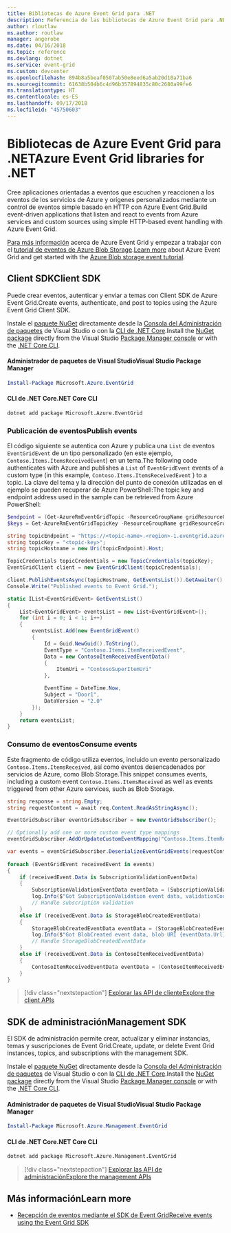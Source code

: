 ```yaml
---
title: Bibliotecas de Azure Event Grid para .NET
description: Referencia de las bibliotecas de Azure Event Grid para .NET
author: rloutlaw
ms.author: routlaw
manager: angerobe
ms.date: 04/16/2018
ms.topic: reference
ms.devlang: dotnet
ms.service: event-grid
ms.custom: devcenter
ms.openlocfilehash: 894b8a5beaf0507ab50e8eed6a5ab20d10a71ba6
ms.sourcegitcommit: 61638b504b6c4d96b357894835c80c2680a99fe6
ms.translationtype: HT
ms.contentlocale: es-ES
ms.lasthandoff: 09/17/2018
ms.locfileid: "45750603"
---
```

# <a name="azure-event-grid-libraries-for-net"></a><span data-ttu-id="c4383-103">Bibliotecas de Azure Event Grid para .NET</span><span class="sxs-lookup"><span data-stu-id="c4383-103">Azure Event Grid libraries for .NET</span></span>

<span data-ttu-id="c4383-104">Cree aplicaciones orientadas a eventos que escuchen y reaccionen a los eventos de los servicios de Azure y orígenes personalizados mediante un control de eventos simple basado en HTTP con Azure Event Grid.</span><span class="sxs-lookup"><span data-stu-id="c4383-104">Build event-driven applications that listen and react to events from Azure services and custom sources using simple HTTP-based event handling with Azure Event Grid.</span></span>

<span data-ttu-id="c4383-105">[Para más información](/azure/event-grid/overview) acerca de Azure Event Grid y empezar a trabajar con el [tutorial de eventos de Azure Blob Storage](/azure/storage/blobs/storage-blob-event-quickstart-powershell).</span><span class="sxs-lookup"><span data-stu-id="c4383-105">[Learn more](/azure/event-grid/overview) about Azure Event Grid and get started with the [Azure Blob storage event tutorial](/azure/storage/blobs/storage-blob-event-quickstart-powershell).</span></span> 

## <a name="client-sdk"></a><span data-ttu-id="c4383-106">Client SDK</span><span class="sxs-lookup"><span data-stu-id="c4383-106">Client SDK</span></span>

<span data-ttu-id="c4383-107">Puede crear eventos, autenticar y enviar a temas con Client SDK de Azure Event Grid.</span><span class="sxs-lookup"><span data-stu-id="c4383-107">Create events, authenticate, and post to topics using the Azure Event Grid Client SDK.</span></span>

<span data-ttu-id="c4383-108">Instale el [paquete NuGet](https://www.nuget.org/packages/Microsoft.Azure.Management.Network.Fluent) directamente desde la [Consola del Administración de paquetes][PackageManager] de Visual Studio o con la [CLI de .NET Core][DotNetCLI].</span><span class="sxs-lookup"><span data-stu-id="c4383-108">Install the [NuGet package](https://www.nuget.org/packages/Microsoft.Azure.Management.Network.Fluent) directly from the Visual Studio [Package Manager console][PackageManager] or with the [.NET Core CLI][DotNetCLI].</span></span>

#### <a name="visual-studio-package-manager"></a><span data-ttu-id="c4383-109">Administrador de paquetes de Visual Studio</span><span class="sxs-lookup"><span data-stu-id="c4383-109">Visual Studio Package Manager</span></span>

```powershell
Install-Package Microsoft.Azure.EventGrid
```

#### <a name="net-core-cli"></a><span data-ttu-id="c4383-110">CLI de .NET Core</span><span class="sxs-lookup"><span data-stu-id="c4383-110">.NET Core CLI</span></span>

```bash
dotnet add package Microsoft.Azure.EventGrid 
```

### <a name="publish-events"></a><span data-ttu-id="c4383-111">Publicación de eventos</span><span class="sxs-lookup"><span data-stu-id="c4383-111">Publish events</span></span>

<span data-ttu-id="c4383-112">El código siguiente se autentica con Azure y publica una `List` de eventos `EventGridEvent` de un tipo personalizado (en este ejemplo, `Contoso.Items.ItemsReceivedEvent`) en un tema.</span><span class="sxs-lookup"><span data-stu-id="c4383-112">The following code authenticates with Azure and publishes a `List` of  `EventGridEvent` events of a custom type (in this example, `Contoso.Items.ItemsReceivedEvent` ) to a topic.</span></span> <span data-ttu-id="c4383-113">La clave del tema y la dirección del punto de conexión utilizadas en el ejemplo se pueden recuperar de Azure PowerShell:</span><span class="sxs-lookup"><span data-stu-id="c4383-113">The topic key and endpoint address used in the sample can be retrieved from Azure PowerShell:</span></span>

```powershell
$endpoint = (Get-AzureRmEventGridTopic -ResourceGroupName gridResourceGroup -Name <topic-name>).Endpoint
$keys = Get-AzureRmEventGridTopicKey -ResourceGroupName gridResourceGroup -Name <topic-name>
```

```csharp
string topicEndpoint = "https://<topic-name>.<region>-1.eventgrid.azure.net/api/events";
string topicKey = "<topic-key>";
string topicHostname = new Uri(topicEndpoint).Host;

TopicCredentials topicCredentials = new TopicCredentials(topicKey);
EventGridClient client = new EventGridClient(topicCredentials);

client.PublishEventsAsync(topicHostname, GetEventsList()).GetAwaiter().GetResult();
Console.Write("Published events to Event Grid.");

static IList<EventGridEvent> GetEventsList()
{
    List<EventGridEvent> eventsList = new List<EventGridEvent>();
    for (int i = 0; i < 1; i++)
    {
        eventsList.Add(new EventGridEvent()
        {
            Id = Guid.NewGuid().ToString(),
            EventType = "Contoso.Items.ItemReceivedEvent",
            Data = new ContosoItemReceivedEventData()
            {
                ItemUri = "ContosoSuperItemUri"
            },

            EventTime = DateTime.Now,
            Subject = "Door1",
            DataVersion = "2.0"
        });
    }
    return eventsList;
}
```

### <a name="consume-events"></a><span data-ttu-id="c4383-114">Consumo de eventos</span><span class="sxs-lookup"><span data-stu-id="c4383-114">Consume events</span></span>

<span data-ttu-id="c4383-115">Este fragmento de código utiliza eventos, incluido un evento personalizado `Contoso.Items.ItemsReceived`, así como eventos desencadenados por servicios de Azure, como Blob Storage.</span><span class="sxs-lookup"><span data-stu-id="c4383-115">This snippet consumes events, including a custom event `Contoso.Items.ItemsReceived` as well as events triggered from other Azure services, such as Blob Storage.</span></span>

```csharp
string response = string.Empty;
string requestContent = await req.Content.ReadAsStringAsync();

EventGridSubscriber eventGridSubscriber = new EventGridSubscriber();

// Optionally add one or more custom event type mappings
eventGridSubscriber.AddOrUpdateCustomEventMapping("Contoso.Items.ItemReceived", typeof(ContosoItemReceivedEventData));

var events = eventGridSubscriber.DeserializeEventGridEvents(requestContent);            
 
foreach (EventGridEvent receivedEvent in events)
{
    if (receivedEvent.Data is SubscriptionValidationEventData)
    {
        SubscriptionValidationEventData eventData = (SubscriptionValidationEventData)receivedEvent.Data;
        log.Info($"Got SubscriptionValidation event data, validationCode: {eventData.ValidationCode},  validationUrl: {eventData.ValidationUrl}, topic: {eventGridEvent.Topic}");
        // Handle subscription validation
    }
    else if (receivedEvent.Data is StorageBlobCreatedEventData)
    {
        StorageBlobCreatedEventData eventData = (StorageBlobCreatedEventData)receivedEvent.Data;
        log.Info($"Got BlobCreated event data, blob URI {eventData.Url}");
        // Handle StorageBlobCreatedEventData
    }
    else if (receivedEvent.Data is ContosoItemReceivedEventData)
    {
        ContosoItemReceivedEventData eventData = (ContosoItemReceivedEventData)receivedEvent.Data;
    }
}
```

> [!div class="nextstepaction"]
> [<span data-ttu-id="c4383-116">Explorar las API de cliente</span><span class="sxs-lookup"><span data-stu-id="c4383-116">Explore the client APIs</span></span>](/dotnet/api/overview/azure/eventgrid/client)

## <a name="management-sdk"></a><span data-ttu-id="c4383-117">SDK de administración</span><span class="sxs-lookup"><span data-stu-id="c4383-117">Management SDK</span></span>

<span data-ttu-id="c4383-118">El SDK de administración permite crear, actualizar y eliminar instancias, temas y suscripciones de Event Grid.</span><span class="sxs-lookup"><span data-stu-id="c4383-118">Create, update, or delete Event Grid instances, topics, and subscriptions with the management SDK.</span></span>

<span data-ttu-id="c4383-119">Instale el [paquete NuGet](https://www.nuget.org/packages/Microsoft.Azure.Management.Network.Fluent) directamente desde la [Consola del Administración de paquetes][PackageManager] de Visual Studio o con la [CLI de .NET Core][DotNetCLI].</span><span class="sxs-lookup"><span data-stu-id="c4383-119">Install the [NuGet package](https://www.nuget.org/packages/Microsoft.Azure.Management.Network.Fluent) directly from the Visual Studio [Package Manager console][PackageManager] or with the [.NET Core CLI][DotNetCLI].</span></span>


#### <a name="visual-studio-package-manager"></a><span data-ttu-id="c4383-120">Administrador de paquetes de Visual Studio</span><span class="sxs-lookup"><span data-stu-id="c4383-120">Visual Studio Package Manager</span></span>

```powershell
Install-Package Microsoft.Azure.Management.EventGrid
```

#### <a name="net-core-cli"></a><span data-ttu-id="c4383-121">CLI de .NET Core</span><span class="sxs-lookup"><span data-stu-id="c4383-121">.NET Core CLI</span></span>

```bash
dotnet add package Microsoft.Azure.Management.EventGrid
```

> [!div class="nextstepaction"]
> [<span data-ttu-id="c4383-122">Explorar las API de administración</span><span class="sxs-lookup"><span data-stu-id="c4383-122">Explore the management APIs</span></span>](/dotnet/api/overview/azure/eventgrid/management)

## <a name="learn-more"></a><span data-ttu-id="c4383-123">Más información</span><span class="sxs-lookup"><span data-stu-id="c4383-123">Learn more</span></span>

- [<span data-ttu-id="c4383-124">Recepción de eventos mediante el SDK de Event Grid</span><span class="sxs-lookup"><span data-stu-id="c4383-124">Receive events using the Event Grid SDK</span></span>](/azure/event-grid/receive-events)

[PackageManager]: https://docs.microsoft.com/nuget/tools/package-manager-console
[DotNetCLI]: https://docs.microsoft.com/dotnet/core/tools/dotnet-add-package
